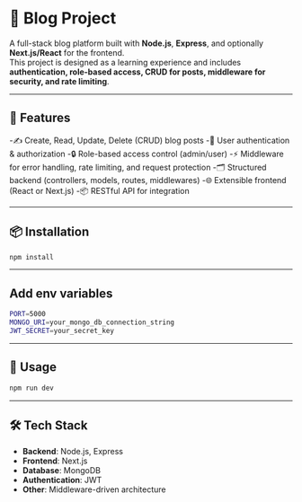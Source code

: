 # 📝 Blog Project

A full-stack blog platform built with **Node.js**, **Express**, and optionally **Next.js/React** for the frontend.  
This project is designed as a learning experience and includes **authentication, role-based access, CRUD for posts, middleware for security, and rate limiting**.

---

## 🚀 Features

-✍️ Create, Read, Update, Delete (CRUD) blog posts
-👤 User authentication & authorization
-🔒 Role-based access control (admin/user)
-⚡ Middleware for error handling, rate limiting, and request protection
-🗂 Structured backend (controllers, models, routes, middlewares)
-🌐 Extensible frontend (React or Next.js)
-📦 RESTful API for integration

---

## 📦 Installation

```bash
npm install
```

---

## Add env variables

```bash
PORT=5000
MONGO_URI=your_mongo_db_connection_string
JWT_SECRET=your_secret_key
```

---

## 🚀 Usage

```bash
npm run dev
```

---

## 🛠️ Tech Stack

-  **Backend**: Node.js, Express
-  **Frontend**: Next.js
-  **Database**: MongoDB
-  **Authentication**: JWT
-  **Other**: Middleware-driven architecture
